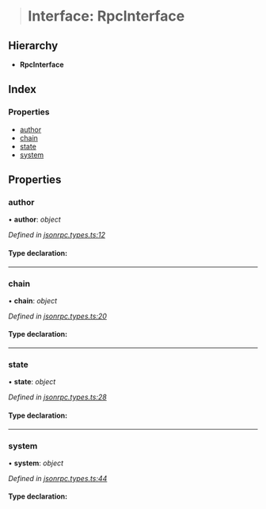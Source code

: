 > # Interface: RpcInterface

## Hierarchy

* **RpcInterface**

## Index

### Properties

* [author](_jsonrpc_types_.rpcinterface.md#author)
* [chain](_jsonrpc_types_.rpcinterface.md#chain)
* [state](_jsonrpc_types_.rpcinterface.md#state)
* [system](_jsonrpc_types_.rpcinterface.md#system)

## Properties

###  author

• **author**: *object*

*Defined in [jsonrpc.types.ts:12](https://github.com/polkadot-js/api/blob/630b831/packages/rpc-core/src/jsonrpc.types.ts#L12)*

#### Type declaration:

___

###  chain

• **chain**: *object*

*Defined in [jsonrpc.types.ts:20](https://github.com/polkadot-js/api/blob/630b831/packages/rpc-core/src/jsonrpc.types.ts#L20)*

#### Type declaration:

___

###  state

• **state**: *object*

*Defined in [jsonrpc.types.ts:28](https://github.com/polkadot-js/api/blob/630b831/packages/rpc-core/src/jsonrpc.types.ts#L28)*

#### Type declaration:

___

###  system

• **system**: *object*

*Defined in [jsonrpc.types.ts:44](https://github.com/polkadot-js/api/blob/630b831/packages/rpc-core/src/jsonrpc.types.ts#L44)*

#### Type declaration: